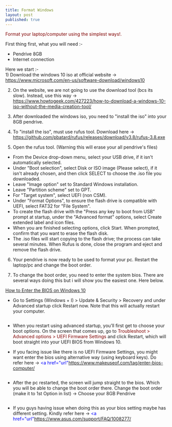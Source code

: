 ```yaml
---
title: Format Windows
layout: post
published: true
---
```

<font color="maroon">Format your laptop/computer using the simplest ways!.</font>

First thing first, what you will need :-
- Pendrive 8GB
- Internet connection

Here we start :-
<br>1) Download the windows 10 iso at official website -> <font color="blue"><a href="url">https://www.microsoft.com/en-us/software-download/windows10</font>

2) On the website, we are not going to use the download tool (bcs its slow). Instead, use this way -> <font color="blue"><a href="url"> https://www.howtogeek.com/427223/how-to-download-a-windows-10-iso-without-the-media-creation-tool/ </font>
  
3) After downloaded the windows iso, you need to "install the iso" into your 8GB pendrive.
  
4) To "install the iso", must use rufus tool. Download here -> <font color="blue"><a href="url">https://github.com/pbatard/rufus/releases/download/v3.8/rufus-3.8.exe</font>
  
5) Open the rufus tool. (Warning this will erase your all pendrive's files)
- From the Device drop-down menu, select your USB drive, if it isn't automatically selected.
- Under "Boot selection", select Disk or ISO image (Please select), if it isn't already chosen, and then click SELECT to choose the .iso file you downloaded.
- Leave "Image option" set to Standard Windows installation.
- Leave "Partition scheme" set to GPT.
- For "Target system", select UEFI (non CSM).
- Under "Format Options", to ensure the flash drive is compatible with UEFI, select FAT32 for "File System".
- To create the flash drive with the "Press any key to boot from USB" prompt at startup, under the "Advanced format" options, select Create extended label and icon files.
- When you are finished selecting options, click Start. When prompted, confirm that you want to erase the flash disk.
- The .iso files will start copying to the flash drive; the process can take several minutes. When Rufus is done, close the program and eject and remove the flash drive.
  
6) Your pendrive is now ready to be used to format your pc. Restart the laptop/pc and change the boot order.
  
7) To change the boot order, you need to enter the system bios. There are several ways doing this but i will show you the easiest one. Here below.

<u>How to Enter the BIOS on Windows 10</u>
- Go to Settings (Windows + I) > Update & Security > Recovery and under Advanced startup click
  Restart now. Note that this will actually restart your computer.

  <span class="image center"><img src="{{ 'assets/images/advancedstartup.png' | relative_url }}" alt="" /></span>

- When you restart using advanced startup, you’ll first get to choose your boot options. On the screen that comes up, go to <font color="maroon">Troubleshoot > Advanced options > UEFI Firmware Settings</font> and click Restart, which will boot straight into your UEFI BIOS from Windows 10.
  
- If you facing issue like there is no UEFI Firmware Settings, you might want enter the bios using alternative way (using keyboard keys). Do refer here -> <font color="blue"><a href="url"https://www.makeuseof.com/tag/enter-bios-computer/ </font>
  
   <span class="image center"><img src="{{ 'assets/images/uefifirmware.png' | relative_url }}" alt="" /></span>
  
- After the pc restarted, the screen will jump straight to the bios. Which you will be able to change the boot order there. Change the boot order (make it to 1st Option in list) -> Choose your 8GB Pendrive

   <span class="image center"><img src="{{ 'assets/images/bootorder.jpg' | relative_url }}" alt="" /></span>
  
- If you guys having issue when doing this as your bios setting maybe has different setting. Kindly refer here -> <font color="blue"><a href="url"https://www.asus.com/support/FAQ/1008277/ </font>

